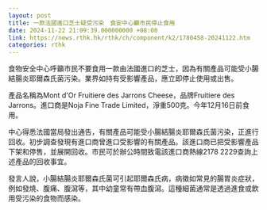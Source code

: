 ```yaml
---
layout: post
title: 一款法國進口芝士疑受污染　食安中心籲市民停止食用
date: 2024-11-22 21:09:39.000000000 +08:00
link: https://news.rthk.hk/rthk/ch/component/k2/1780458-20241122.htm
categories: rthk
---
```


食物安全中心呼籲市民不要食用一款由法國進口的芝士，因為有關產品可能受小腸結腸炎耶爾森氏菌污染。業界如持有受影響產品，應立即停止使用或出售。

產品名稱為Mont d'Or Fruitiere des Jarrons Cheese，品牌Fruitiere des Jarrons。進口商是Noja Fine Trade Limited，淨重500克。今年12月16日前食用。

中心得悉法國當局發出通告，有關產品可能受小腸結腸炎耶爾森氏菌污染，正進行回收。初步調查發現有進口商曾進口受影響的有關產品。該進口商已把受影響產品下架和停售，並展開回收。市民可於辦公時間致電該進口商熱線2178 2229查詢上述產品的回收事宜。

發言人說，小腸結腸炎耶爾森氏菌可引起耶爾森氏病，病徵如常見的腸胃炎症狀，例如發燒、腹痛、腹瀉等，其中幼童常有帶血腹瀉。這種細菌通常是透過進食或飲用受污染的食物而感染。
